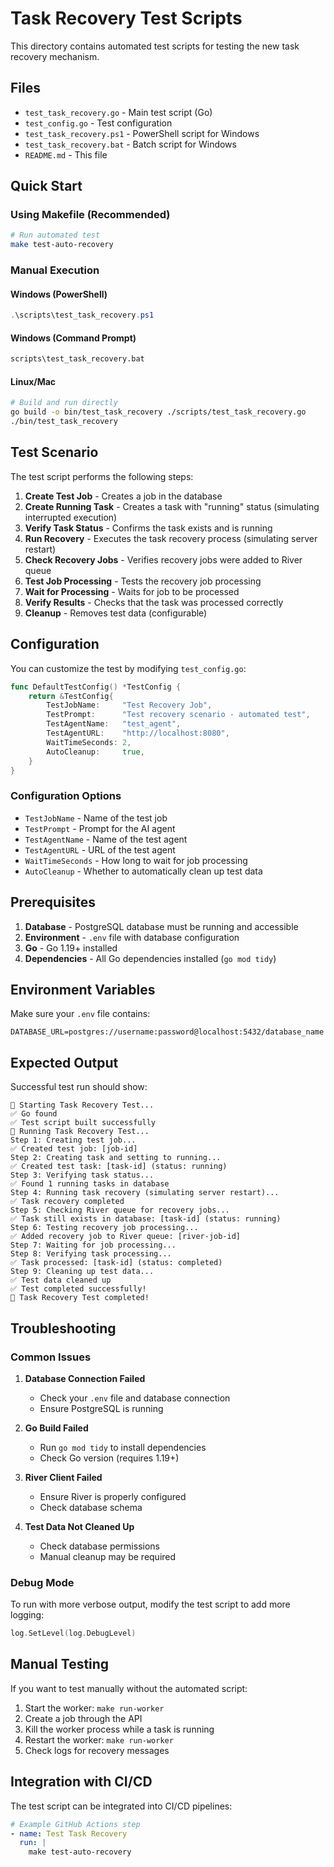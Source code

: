 # Task Recovery Test Scripts

This directory contains automated test scripts for testing the new task recovery mechanism.

## Files

- `test_task_recovery.go` - Main test script (Go)
- `test_config.go` - Test configuration
- `test_task_recovery.ps1` - PowerShell script for Windows
- `test_task_recovery.bat` - Batch script for Windows
- `README.md` - This file

## Quick Start

### Using Makefile (Recommended)

```bash
# Run automated test
make test-auto-recovery
```

### Manual Execution

#### Windows (PowerShell)
```powershell
.\scripts\test_task_recovery.ps1
```

#### Windows (Command Prompt)
```cmd
scripts\test_task_recovery.bat
```

#### Linux/Mac
```bash
# Build and run directly
go build -o bin/test_task_recovery ./scripts/test_task_recovery.go
./bin/test_task_recovery
```

## Test Scenario

The test script performs the following steps:

1. **Create Test Job** - Creates a job in the database
2. **Create Running Task** - Creates a task with "running" status (simulating interrupted execution)
3. **Verify Task Status** - Confirms the task exists and is running
4. **Run Recovery** - Executes the task recovery process (simulating server restart)
5. **Check Recovery Jobs** - Verifies recovery jobs were added to River queue
6. **Test Job Processing** - Tests the recovery job processing
7. **Wait for Processing** - Waits for job to be processed
8. **Verify Results** - Checks that the task was processed correctly
9. **Cleanup** - Removes test data (configurable)

## Configuration

You can customize the test by modifying `test_config.go`:

```go
func DefaultTestConfig() *TestConfig {
    return &TestConfig{
        TestJobName:     "Test Recovery Job",
        TestPrompt:      "Test recovery scenario - automated test",
        TestAgentName:   "test_agent",
        TestAgentURL:    "http://localhost:8080",
        WaitTimeSeconds: 2,
        AutoCleanup:     true,
    }
}
```

### Configuration Options

- `TestJobName` - Name of the test job
- `TestPrompt` - Prompt for the AI agent
- `TestAgentName` - Name of the test agent
- `TestAgentURL` - URL of the test agent
- `WaitTimeSeconds` - How long to wait for job processing
- `AutoCleanup` - Whether to automatically clean up test data

## Prerequisites

1. **Database** - PostgreSQL database must be running and accessible
2. **Environment** - `.env` file with database configuration
3. **Go** - Go 1.19+ installed
4. **Dependencies** - All Go dependencies installed (`go mod tidy`)

## Environment Variables

Make sure your `.env` file contains:

```env
DATABASE_URL=postgres://username:password@localhost:5432/database_name
```

## Expected Output

Successful test run should show:

```
🚀 Starting Task Recovery Test...
✅ Go found
✅ Test script built successfully
🧪 Running Task Recovery Test...
Step 1: Creating test job...
✅ Created test job: [job-id]
Step 2: Creating task and setting to running...
✅ Created test task: [task-id] (status: running)
Step 3: Verifying task status...
✅ Found 1 running tasks in database
Step 4: Running task recovery (simulating server restart)...
✅ Task recovery completed
Step 5: Checking River queue for recovery jobs...
✅ Task still exists in database: [task-id] (status: running)
Step 6: Testing recovery job processing...
✅ Added recovery job to River queue: [river-job-id]
Step 7: Waiting for job processing...
Step 8: Verifying task processing...
✅ Task processed: [task-id] (status: completed)
Step 9: Cleaning up test data...
✅ Test data cleaned up
✅ Test completed successfully!
🎉 Task Recovery Test completed!
```

## Troubleshooting

### Common Issues

1. **Database Connection Failed**
   - Check your `.env` file and database connection
   - Ensure PostgreSQL is running

2. **Go Build Failed**
   - Run `go mod tidy` to install dependencies
   - Check Go version (requires 1.19+)

3. **River Client Failed**
   - Ensure River is properly configured
   - Check database schema

4. **Test Data Not Cleaned Up**
   - Check database permissions
   - Manual cleanup may be required

### Debug Mode

To run with more verbose output, modify the test script to add more logging:

```go
log.SetLevel(log.DebugLevel)
```

## Manual Testing

If you want to test manually without the automated script:

1. Start the worker: `make run-worker`
2. Create a job through the API
3. Kill the worker process while a task is running
4. Restart the worker: `make run-worker`
5. Check logs for recovery messages

## Integration with CI/CD

The test script can be integrated into CI/CD pipelines:

```yaml
# Example GitHub Actions step
- name: Test Task Recovery
  run: |
    make test-auto-recovery
```